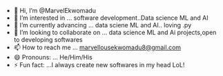- 👋 Hi, I’m @MarvelEkwomadu
- 👀 I’m interested in ... software development..Data science ML and AI
- 🌱 I’m currently advancing  ... data sciene ML and AI.. loving .py
- 💞️ I’m looking to collaborate on ... data science ML and Ai projects,open to developing  softwares
- 📫 How to reach me ... marvellousekwomadu8@gmail.com
- 😄 Pronouns: ... He/Him/His
- ⚡ Fun fact: ...I always create new softwares in my head LoL!

<!---
MarvelEkwomadu/MarvelEkwomadu is a ✨ special ✨ repository because its `README.md` (this file) appears on your GitHub profile.
You can click the Preview link to take a look at your changes.
--->
